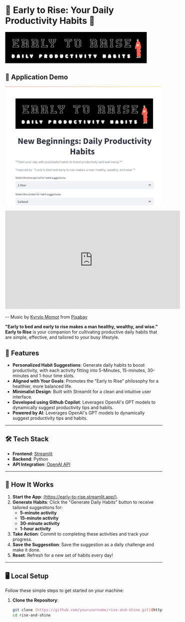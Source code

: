 # 🌅 Early to Rise: Your Daily Productivity Habits 🌟

![Logo](logo.png)

## 🚀 Application Demo
[![Watch the Application Demo](thumbnail.png)](https://youtu.be/WX91pYW4O2w)

<iframe width="560" height="315" src="https://www.youtube.com/embed/WX91pYW4O2w" frameborder="0" allowfullscreen></iframe>

-- Music by <a href="https://pixabay.com/users/momotmusic-36971640/?utm_source=link-attribution&utm_medium=referral&utm_campaign=music&utm_content=229413">Kyrylo Momot</a> from <a href="https://pixabay.com/music//?utm_source=link-attribution&utm_medium=referral&utm_campaign=music&utm_content=229413">Pixabay</a>


**"Early to bed and early to rise makes a man healthy, wealthy, and wise."**  
**Early to Rise** is your companion for cultivating productive daily habits that are simple, effective, and tailored to your busy lifestyle.  

## 🚀 Features  

- **Personalized Habit Suggestions**: Generate daily habits to boost productivity, with each activity fitting into 5-Minutes, 15-minutes, 30-minutes and 1-hour time slots.  
- **Aligned with Your Goals**: Promotes the "Early to Rise" philosophy for a healthier, more balanced life.  
- **Minimalist Design**: Built with Streamlit for a clean and intuitive user interface.
- **Developed using Github Copilot**: Leverages OpenAI's GPT models to dynamically suggest productivity tips and habits.
- **Powered by AI**: Leverages OpenAI's GPT models to dynamically suggest productivity tips and habits.  

---

## 🛠️ Tech Stack  

- **Frontend**: [Streamlit](https://streamlit.io)  
- **Backend**: Python  
- **API Integration**: [OpenAI API](https://platform.openai.com/)  

---

## 🎯 How It Works  

1. **Start the App**: [(https://early-to-rise.streamlit.app/)](https://early-to-rise.streamlit.app/).  
2. **Generate Habits**: Click the "Generate Daily Habits" button to receive tailored suggestions for:  
   - **5-minute activity**  
   - **15-minute activity**
   - **30-minute activity**
   - **1-hour activity**  
3. **Take Action**: Commit to completing these activities and track your progress.
4. **Save the Suggesstion**: Save the suggestion as a daily challenge and make it done. 
5. **Reset**: Refresh for a new set of habits every day!  

---

## 🖥️ Local Setup  

Follow these simple steps to get started on your machine:  

1. **Clone the Repository**:  
   ```bash
   git clone [https://github.com/yourusername/rise-and-shine.git](https://github.com/mohamednizzad/early-to-rise.git)
   cd rise-and-shine
